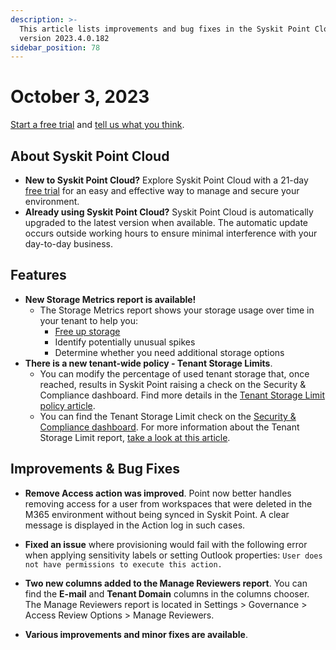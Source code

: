 ```yaml
---
description: >-
  This article lists improvements and bug fixes in the Syskit Point Cloud
  version 2023.4.0.182
sidebar_position: 78
---
```


# October 3, 2023

[Start a free trial](https://www.syskit.com/products/point/free-trial/) and [tell us what you think](https://www.syskit.com/company/contact-us/).

## About Syskit Point Cloud

* **New to Syskit Point Cloud?** Explore Syskit Point Cloud with a 21-day [free trial](https://www.syskit.com/products/point/free-trial/) for an easy and effective way to manage and secure your environment.
* **Already using Syskit Point Cloud?** Syskit Point Cloud is automatically upgraded to the latest version when available. The automatic update occurs outside working hours to ensure minimal interference with your day-to-day business.

## Features
* **New Storage Metrics report is available!**
  * The Storage Metrics report shows your storage usage over time in your tenant to help you: 
    * [Free up storage](../../storage-management/free-up-storage.md)
    * Identify potentially unusual spikes
    * Determine whether you need additional storage options
* **There is a new tenant-wide policy - Tenant Storage Limits**.
  * You can modify the percentage of used tenant storage that, once reached, results in Syskit Point raising a check on the Security & Compliance dashboard. Find more details in the [Tenant Storage Limit policy article](../../governance-and-automation/automated-workflows/tenant-storage-admin.md).
  * You can find the Tenant Storage Limit check on the [Security & Compliance dashboard](../../governance-and-automation/security-compliance-checks/security-compliance-checks.md). For more information about the Tenant Storage Limit report, [take a look at this article](../../governance-and-automation/security-compliance-checks/tenant-storage.md).

## Improvements & Bug Fixes

* **Remove Access action was improved**. Point now better handles removing access for a user from workspaces that were deleted in the M365 environment without being synced in Syskit Point. A clear message is displayed in the Action log in such cases.
* **Fixed an issue** where provisioning would fail with the following error when applying sensitivity labels or setting Outlook properties:
`User does not have permissions to execute this action.`
* **Two new columns added to the Manage Reviewers report**. You can find the **E-mail** and **Tenant Domain** columns in the columns chooser. The Manage Reviewers report is located in Settings > Governance > Access Review Options > Manage Reviewers.

* **Various improvements and minor fixes are available**.
